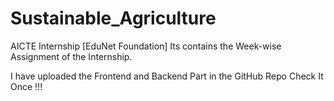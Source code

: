 # Sustainable_Agriculture
AICTE Internship [EduNet Foundation]
Its contains the Week-wise Assignment of the Internship.

I have uploaded the Frontend and Backend Part in the GitHub Repo 
Check It Once !!!
